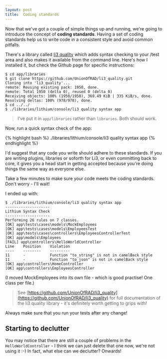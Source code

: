 ```yaml
---
layout: post
title:  Coding standards
---
```


Now that we've got a couple of simple things up and running, we're going to introduce the concept of **coding standards**. Having a set of coding standards help us to write code in a consistent style and avoid common pitfalls.

There's a library called [li3 quality](https://github.com/UnionOfRAD/li3_quality) which adds syntax checking to your /test area and also makes it available from the command line. Here's how I installed it, but check the Github page for specific instructions:

	$ cd app/libraries
	$ git clone https://github.com/UnionOfRAD/li3_quality.git
	Cloning into 'li3_quality'...
	remote: Reusing existing pack: 1950, done.
	remote: Total 1950 (delta 0), reused 0 (delta 0)
	Receiving objects: 100% (1950/1950), 369.49 KiB | 335 KiB/s, done.
	Resolving deltas: 100% (978/978), done.
	$ cd ../../
	$ ./libraries/lithium/console/li3 quality syntax app

> I've put it in `app/libraries` rather than `libraries`. Both should work.

Now, run a quick syntax check of the app:

{% highlight bash %}
./libraries/lithium/console/li3 quality syntax app
{% endhighlight %}

I'd suggest that any code you write should adhere to these standards. If you are writing plugins, libraries or soforth for Li3, or even committing back to core, it gives you a head start in getting accepted because you're doing things the same way as everyone else.

Take a few minutes to make sure your code meets the coding standards. Don't worry - I'll wait!

I ended up with:

	$ ./libraries/lithium/console/li3 quality syntax app
	--------------------
	Lithium Syntax Check
	--------------------
	Performing 26 rules on 7 classes.
	[OK] app\tests\cases\models\MockEmployees
	[OK] app\tests\cases\models\EmployeesTest
	[OK] app\tests\cases\controllers\EmployeesControllerTest
	[OK] app\models\Employees
	[FAIL] app\controllers\HelloWorldController
	Line	Position	Violation
	----	--------	---------
	11  	-       	Function "to_string" is not in camelBack style
	11  	-       	Function "to_json" is not in camelBack style
	[OK] app\controllers\HomeController
	[OK] app\controllers\EmployeesController

(I moved MockEmployees into its own file - which is good practise! One class per file.)

> See  [https://github.com/UnionOfRAD/li3_quality](https://github.com/UnionOfRAD/li3_quality) for full documentation of the li3 quality library - it's definitely worth getting to grips with!

Always make sure that you run your tests after any change!

## Starting to declutter

You may notice that there are still a couple of problems in the `HelloWorldController` - I think we can just delete that one now, we're not using it :-) In fact, what else can we declutter? Onwards!
